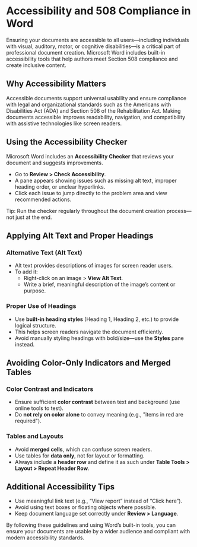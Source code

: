 # Accessibility and 508 Compliance in Word

Ensuring your documents are accessible to all users—including individuals with visual, auditory, motor, or cognitive disabilities—is a critical part of professional document creation. Microsoft Word includes built-in accessibility tools that help authors meet Section 508 compliance and create inclusive content.

## Why Accessibility Matters

Accessible documents support universal usability and ensure compliance with legal and organizational standards such as the Americans with Disabilities Act (ADA) and Section 508 of the Rehabilitation Act. Making documents accessible improves readability, navigation, and compatibility with assistive technologies like screen readers.

## Using the Accessibility Checker

Microsoft Word includes an **Accessibility Checker** that reviews your document and suggests improvements.

- Go to **Review > Check Accessibility**.
- A pane appears showing issues such as missing alt text, improper heading order, or unclear hyperlinks.
- Click each issue to jump directly to the problem area and view recommended actions.

Tip: Run the checker regularly throughout the document creation process—not just at the end.

## Applying Alt Text and Proper Headings

### Alternative Text (Alt Text)
- Alt text provides descriptions of images for screen reader users.
- To add it:
  - Right-click on an image > **View Alt Text**.
  - Write a brief, meaningful description of the image’s content or purpose.

### Proper Use of Headings
- Use **built-in heading styles** (Heading 1, Heading 2, etc.) to provide logical structure.
- This helps screen readers navigate the document efficiently.
- Avoid manually styling headings with bold/size—use the **Styles** pane instead.

## Avoiding Color-Only Indicators and Merged Tables

### Color Contrast and Indicators
- Ensure sufficient **color contrast** between text and background (use online tools to test).
- Do **not rely on color alone** to convey meaning (e.g., "items in red are required").

### Tables and Layouts
- Avoid **merged cells**, which can confuse screen readers.
- Use tables for **data only**, not for layout or formatting.
- Always include a **header row** and define it as such under **Table Tools > Layout > Repeat Header Row**.

## Additional Accessibility Tips

- Use meaningful link text (e.g., “View report” instead of “Click here”).
- Avoid using text boxes or floating objects where possible.
- Keep document language set correctly under **Review > Language**.

By following these guidelines and using Word’s built-in tools, you can ensure your documents are usable by a wider audience and compliant with modern accessibility standards.
